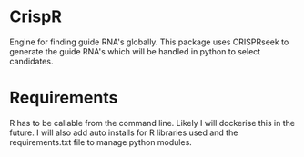 # CrispR
 Engine for finding guide RNA's globally. This package uses CRISPRseek to generate the guide RNA's which will be handled in python to select candidates. 
 
# Requirements
R has to be callable from the command line. Likely I will dockerise this in the future. I will also add auto installs for R libraries used and the requirements.txt file to manage python modules. 
